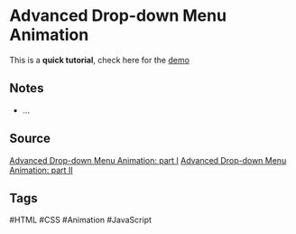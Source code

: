 # Advanced Drop-down Menu Animation
This is a **quick tutorial**, check here for the [demo](https://aldopolojr.github.io/drop-down/)

## Notes
- …

## Source
[Advanced Drop-down Menu Animation: part I](https://youtu.be/A0NNmC3bazI)
[Advanced Drop-down Menu Animation: part II](https://youtu.be/P01FdxjTQn4)

## Tags
#HTML #CSS #Animation #JavaScript